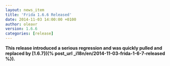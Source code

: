 ```yaml
---
layout: news_item
title: 'Frida 1.6.6 Released'
date: 2014-11-03 14:00:00 +0100
author: oleavr
version: 1.6.6
categories: [release]
---
```


**This release introduced a serious regression and was quickly pulled and
replaced by [1.6.7]({% post_url _i18n/en/2014-11-03-frida-1-6-7-released %}).**
